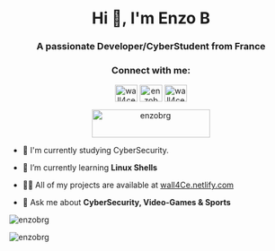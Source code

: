 <!---
enzobrg/enzobrg is a ✨ special ✨ repository because its `README.md` (this file) appears on your GitHub profile.
You can click the Preview link to take a look at your changes.
--->
<h1 align="center">Hi 👋, I'm Enzo B</h1>
<h3 align="center">A passionate Developer/CyberStudent from France</h3>
<h3 align="center">Connect with me:</h3>
<p align="center">
<a href="https://twitter.com/wall4ce" target="blank"><img align="center" src="https://raw.githubusercontent.com/rahuldkjain/github-profile-readme-generator/master/src/images/icons/Social/twitter.svg" alt="wall4ce" height="30" width="40" /></a>
<a href="https://linkedin.com/in/enzob" target="blank"><img align="center" src="https://raw.githubusercontent.com/rahuldkjain/github-profile-readme-generator/master/src/images/icons/Social/linked-in-alt.svg" alt="enzob" height="30" width="40" /></a>
<a href="https://www.leetcode.com/wall4ce" target="blank"><img align="center" src="https://raw.githubusercontent.com/rahuldkjain/github-profile-readme-generator/master/src/images/icons/Social/leet-code.svg" alt="wall4ce" height="30" width="40" /></a>
</p>

<p align="center"><a href="https://www.buymeacoffee.com/enzobrg"> <img align="center" src="https://cdn.buymeacoffee.com/buttons/v2/default-yellow.png" height="50" width="210" alt="enzobrg" /></a></p>

- 💼 I'm currently studying CyberSecurity.
  
- 🌱 I’m currently learning **Linux Shells**

- 👨‍💻 All of my projects are available at [wall4Ce.netlify.com](wall4ce.netlify.com)

- 💬 Ask me about **CyberSecurity, Video-Games & Sports**

<p><img align="center" src="https://github-readme-stats.vercel.app/api/top-langs?username=enzobrg&show_icons=true&locale=en&layout=compact" alt="enzobrg" /></p>

<p><img align="center" src="https://github-readme-streak-stats.herokuapp.com/?user=enzobrg&" alt="enzobrg" /></p>
